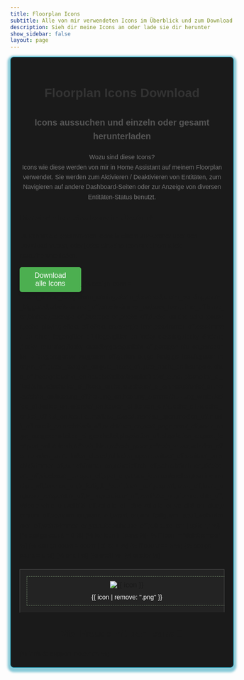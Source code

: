 ```yaml
---
title: Floorplan Icons
subtitle: Alle von mir verwendeten Icons im Überblick und zum Download
description: Sieh dir meine Icons an oder lade sie dir herunter
show_sidebar: false
layout: page
---
```


<div class="guide-container">
    <h1 class="icon-main-title">Floorplan Icons Download</h1>
    <h2 class="icon-main-subtitle">Icons aussuchen und einzeln oder gesamt herunterladen </h2>
    <p class="icon-main-intro">
        Wozu sind diese Icons?<br>
        Icons wie diese werden von mir in Home Assistant auf meinem Floorplan verwendet. Sie werden zum Aktivieren / Deaktivieren von Entitäten, zum Navigieren auf andere Dashboard-Seiten oder zur Anzeige von diversen Entitäten-Status benutzt.
    </p>
    <h3>Hier sind alle meine Icons im Überblick</h3>
    <p>
        Du kannst die gesammelten Icons in einem ZIP-Ordner über den Download Button, oder jedes einzelne Icon mit einem Klick daraufherunterladen.
    </p>
    <a href="/img/icons/icons.zip" download>
        <button class="icon-download-button">Download alle Icons</button>
    </a>
    <table class="icon-table">
        <tbody>
            {% assign icons = "alarm_armed_away,alarm_arming,alarm_disarmed,alarm_pending,alarm_triggered,arbeitszimmer_off,arbeitszimmer_on,back_Icon,birne_off,birne_on,birthday,bueropc_off,bueropc_on,decke_off,decke_on,dnd,echo_paused,echo_playing,effekt_off,effekt_on,energie_icon,esszimmer_off,esszimmer_on,fehler,fliegengitter_off,fliegengitter_on,flocky_cleaning,flocky_docking,flocky_returning,flocky_standby,garagenlicht_off,garagenlicht_on,garagentor_offen,garagentor_zu,garten_off,garten_on,gs_fertig,gs_laeuft,guten_morgen_off,guten_morgen_on,gute_nacht_off,gute_nacht_on,haengeleuchte_off,haengeleuchte_on,hauptschalter,hauptschalter_al,hauptschalter_al_flocky,hauptschalter_al_flocky_on,hauptschalter_al_on,heizstrahler_off,heizstrahler_on,heizung_off,heizung_on,heizung_sommer,heizung_winter,kaffee_off,kaffee_on,kalender_on,kerzen_off,kerzen_on,kueche_off,kueche_on,led_off,led_on,leer,like,markise_closed,markise_open,medien_off,musik_off,musik_on,nachttisch_off,nachttisch_on,next_page,onair_off,onair_on,pc_ausgeschaltet,pc_eingeschaltet,playstation_off,playstation_on,post_leer,post_voll,refresh,refresh_blau,refresh_green,refresh_weiss,rolladen_offen,rolladen_zu,rollladen_closed,rollladen_open,sanitaer_off,sanitaer_on,schlafzimmer_off,schlafzimmer_on,schreibtisch_off,schreibtisch_on,sideboard_off,sideboard_on,spot_off,spot_on,strava_icon,tankstellen,termine,touchpc_off,touchpc_on,tr_fertig,tr_laeuft,tuere_aufgesperrt,tuere_off,tuere_on,tuere_versperrt,tv_off,tv_on,ventilator_off,ventilator_on,videoleuchte_off,videoleuchte_on,vollbild_off,vollbild_off_blue,vollbild_on,vollbild_on_blue,vorraum_off,vorraum_on,wand_off,wand_on,wm_fertig,wm_laeuft,wohnzimmer_off,wohnzimmer_on,youtube,zuhause_off,zuhause_on" | split: "," %}
            {% assign count = 0 %}
            <tr>
            {% for icon in icons %}
                {% if icon != "dateinamen" %}
                    <td>
                        <div class="icon-wrapper">
                            <a href="/img/icons/{{ icon }}.png" download>
                                <img src="/img/icons/{{ icon }}.png" alt="{{ icon }}" />
                            </a>
                            <p>{{ icon | remove: ".png" }}</p>
                        </div>
                    </td>
                    {% assign count = count | plus: 1 %}
                    {% if count == 6 %}
                        </tr><tr>
                        {% assign count = 0 %}
                    {% endif %}
                {% endif %}
            {% endfor %}
            </tr>
        </tbody>
    </table>
    <footer class="icon-main-footer">
        <h2>Viel Freude mit den Icons 🎉</h2>
    </footer>
    {% include support_note.html %}
</div>
<style>
    .guide-container {
        max-width: 100%;
        margin: auto;
        padding: 20px;
        background-color: #1a1a1a;
        font-family: Arial, sans-serif;
        line-height: 1.6;
        border: 1px solid #1598b3;
        border-radius: 8px;
        box-shadow: 0 4px 4px 6px #1598b380;
    }
    .content-section {
        margin-bottom: 20px;
        padding: 15px;
        background-color: #252525;
        border: 1px solid #444;
        border-radius: 8px;
    }
    .content-section h2 {
        color: #5bacff;
        font-size: 1.75em;
        margin-bottom: 10px;
    }
    .content-section ul {
        margin: 10px 0 0 20px;
        padding: 0;
        list-style-type: disc;
    }
    .content-section ul li {
        margin-bottom: 10px;
    }
    .guide-footer {
        text-align: center;
    }
    .icon-main-container {
        max-width: 100%;
        margin-bottom: 100px;
        padding: 20px;
        background-color: #f9f9f9;
        border: 1px solid #ddd;
        border-radius: 10px;
        box-shadow: 0 4px 6px rgba(0, 0, 0, 0.1);
        font-family: Arial, sans-serif;
        line-height: 1.6;
    }
    .icon-main-title {
        text-align: center;
        color: #333;
        font-size: 2em;
        margin-bottom: 20px;
    }
    .icon-main-subtitle {
        text-align: center;
        font-size: 1.4em;
        margin-bottom: 20px;
        color: #555;
    }
    .icon-main-intro {
        text-align: center;
        color: #777;
        margin-bottom: 20px;
    }
    .icon-table {
        width: 100%;
        background-color: #232323;
        border-collapse: collapse;
        margin-top: 20px;
    }
    .icon-table thead th {
        background-color: #f9f9f9;
        color: #fff;
        padding: 15px;
        text-align: center;
        font-size: 1.2em;
    }
    .icon-table td {
        text-align: center;
        vertical-align: middle;
        padding: 15px;
        border: 1px solid #444;
        width: 16.66%;
    }
    .icon-wrapper {
        display: flex;
        flex-direction: column;
        align-items: center;
        justify-content: center;
        height: 100%;
        width: 100%;
        border: 1px dashed #ccffbb70;
        padding: 10px;
        position: relative;
    }
    .icon-wrapper img {
        max-width: 100px;
        height: auto;
        margin-bottom: 10px;
        object-fit: contain;
    }
    .icon-wrapper p {
        font-size: 0.9em;
        color: #f9f9f9;
        margin: 0;
        text-align: center;
        word-wrap: break-word;
    }
    .icon-wrapper a {
        text-decoration: none;
        color: inherit;
    }
    .icon-wrapper a:hover {
        opacity: 0.8;
    }
    .icon-download-button {
        background-color: #4CAF50; /* Grüner Hintergrund */
        color: white; /* Weiße Schrift */
        width: 30%;
        padding: 10px 20px; /* Innenabstand */
        font-size: 16px; /* Schriftgröße */
        border: none; /* Kein Rahmen */
        border-radius: 5px; /* Abgerundete Ecken */
        cursor: pointer; /* Zeiger beim Hover */
        box-shadow: 0 4px 6px rgba(0, 0, 0, 0.1); /* Schatten */
        transition: background-color 0.3s ease;
    }
    .icon-download-button:hover {
        background-color: #45a049; /* Dunkleres Grün beim Hover */
    }
    .icon-main-footer {
        text-align: center;
        margin-top: 20px;
    }
</style>
